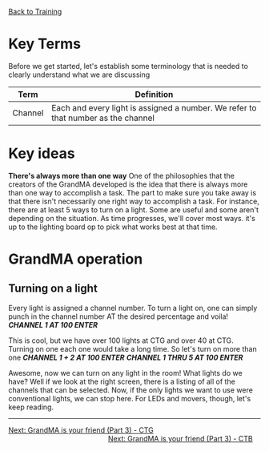 <!-- TITLE: 202 - GrandMA is your Friend (Part 1) -->
<!-- SUBTITLE: At CT, we use the GrandMA lighting console as the primary desk to control lights -->

[Back to Training](/lights/training)

# Key Terms
Before we get started, let's establish some terminology that is needed to clearly understand what we are discussing

| Term | Definition |
| --- | --- |
| Channel | Each and every light is assigned a number. We refer to that number as the channel |

# Key ideas
**There's always more than one way**
One of the philosophies that the creators of the GrandMA developed is the idea that there is always more than one way to accomplish a task. The part to make sure you take away is that there isn't necessarily one right way to accomplish a task. For instance, there are at least 5 ways to turn on a light. Some are useful and some aren't depending on the situation. As time progresses, we'll cover most ways. it's up to the lighting board op to pick what works best at that time.

# GrandMA operation
## Turning on a light
Every light is assigned a channel number. To turn a light on, one can simply punch in the channel number AT the desired percentage and voila!
***CHANNEL 1 AT 100 ENTER***

This is cool, but we have over 100 lights at CTG and over 40 at CTG. Turning on one each one would take a long time. So let's turn on more than one
***CHANNEL 1 + 2 AT 100 ENTER***
***CHANNEL 1 THRU 5 AT 100 ENTER***

Awesome, now we can turn on any light in the room! What lights do we have? Well if we look at the right screen, there is a listing of all of the channels that can be selected.
Now, if the only lights we want to use were conventional lights, we can stop here. For LEDs and movers, though, let's keep reading.

---

<div>
	<span style="text-align:right"><a href="/lights/training-pages/203g">Next: GrandMA is your friend (Part 3) - CTG</a>&nbsp;&nbsp;&nbsp;&nbsp;</span>
</div>
<div style="text-align:right"><a href="/lights/training-pages/203b">Next: GrandMA is your friend (Part 3) - CTB</a>&nbsp;&nbsp;&nbsp;&nbsp;</div>